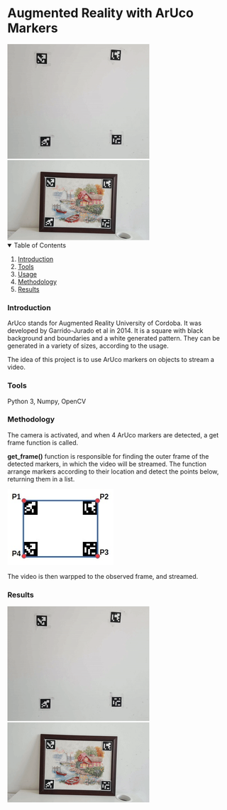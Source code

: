 # Augmented Reality with ArUco Markers

<img src="./images/img1.gif">
<img src="./images/img2.gif">


<!-- TABLE OF CONTENTS -->
<details open="open">
  <summary>Table of Contents</summary>
  <ol>
    <li>
      <a href="#introduction">Introduction</a>
    </li>
    <li>
      <a href="#tools">Tools</a>
    </li>
    <li><a href="#data">Usage</a></li>
    <li><a href="#methodology">Methodology</a></li>
    <li><a href="#results">Results</a></li>
  </ol>
</details>

### Introduction
ArUco stands for Augmented Reality University of Cordoba. It was developed by Garrido-Jurado et al in 2014. It is a square with black background and boundaries and a white generated pattern. They can be generated in a variety of sizes, according to the usage. 

The idea of this project is to use ArUco markers on objects to stream a video. 

### Tools
Python 3, Numpy, OpenCV

### Methodology
The camera is activated, and when 4 ArUco markers are detected, a get frame function is called.

<b>get_frame()</b> function is responsible for finding the outer frame of the detected markers, in which the video will be streamed. The function arrange markers according to their location and detect the points below, returning them in a list.

<img src="./images/frame.jpg">


The video is then warpped to the observed frame, and streamed.

### Results
<img src="./images/img1.gif">
<img src="./images/img2.gif">
